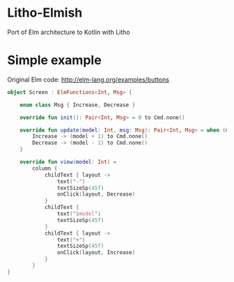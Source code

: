 # Litho-Elmish

Port of Elm architecture to Kotlin with Litho

# Simple example

Original Elm code: http://elm-lang.org/examples/buttons

```kotlin
object Screen : ElmFunctions<Int, Msg> {

    enum class Msg { Increase, Decrease }

    override fun init(): Pair<Int, Msg> = 0 to Cmd.none()

    override fun update(model: Int, msg: Msg): Pair<Int, Msg> = when (msg) {
        Increase -> (model + 1) to Cmd.none()
        Decrease -> (model - 1) to Cmd.none()
    }

    override fun view(model: Int) =
        column {
            childText { layout ->
                text("-")
                textSizeSp(45f)
                onClick(layout, Decrease)
            }
            childText {
                text("$model")
                textSizeSp(45f)
            }
            childText { layout ->
                text("+")
                textSizeSp(45f)
                onClick(layout, Increase)
            }
        }
}
```
